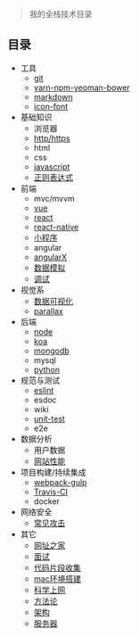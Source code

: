 > 我的全栈技术目录

## 目录

- 工具
    + [git](./stacks/git.md)
    + [yarn-npm-yeoman-bower](./stacks/yarn-npm-yeoman-bower.md)
    + [markdown](./stacks/markdown.md)
    + [icon-font](./stacks/icon-font.md)
- 基础知识
    + 浏览器
    + [http/https](./stacks/http-https.md)
    + html
    + css
    + [javascript](./stacks/javascript.md)
    + [正则表达式](./stacks/regular-expression.md)
- 前端
    + mvc/mvvm
    + [vue](https://github.com/howardwzh/star-vue)
    + [react](https://github.com/howardwzh/star-react)
    + [react-native](https://github.com/howardwzh/star-react-native)
    + [小程序](https://github.com/howardwzh/weixin)
    + angular
    + [angularX](https://github.com/howardwzh/star-angularX)
    + [数据模拟](./stacks/mock-data/mock-data.md)
    + [调试](./stacks/debug/debug.md)
- 视觉系
    + [数据可视化](https://github.com/howardwzh/star-data)
    + [parallax](./stacks/parallax.md)
- 后端
    + [node](./stacks/node.md)
    + [koa](https://github.com/howardwzh/star-koa)
    + [mongodb](./stacks/mongodb.md)
    + mysql
    + [python](https://github.com/howardwzh/python-lab)
- 规范与测试
    + [eslint](./stacks/eslint/eslint.md)
    + esdoc
    + wiki
    + [unit-test](./stacks/unit-test/unit-test.md)
    + e2e
- 数据分析
    + 用户数据
    + [网站性能](https://github.com/howardwzh/front-end-performance)
- 项目构建/持续集成
    + [webpack-gulp](https://github.com/howardwzh/star-webpack-gulp)
    + [Travis-CI](https://github.com/ruanyf/jstraining/blob/master/demos/README.md#travis-ci)
    + docker
- 网络安全
    + [常见攻击](./stacks/security.md)
- 其它
    + [网址之家](./stacks/web-site-home.md)
    + [面试](./stacks/interview.md)
    + [代码片段收集](./stacks/collection.md)
    + [mac环境搭建](./stacks/mac.md)
    + [科学上网](./stacks/science-online.md)
    + [方法论](./stacks/methodology.md)
    + [架构](./stacks/architecture.md)
    + [服务器](./stacks/server.md)
